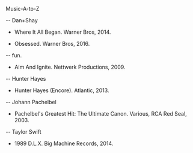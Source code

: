 Music-A-to-Z

-- Dan+Shay

* Where It All Began. Warner Bros, 2014.

* Obsessed. Warner Bros, 2016. 

-- fun. 

* Aim And Ignite. Nettwerk Productions, 2009. 

-- Hunter Hayes 

* Hunter Hayes (Encore). Atlantic, 2013.

-- Johann Pachelbel 

* Pachelbel's Greatest Hit: The Ultimate Canon. Various, RCA Red Seal, 2003. 

-- Taylor Swift 

* 1989 D.L.X. Big Machine Records, 2014. 
